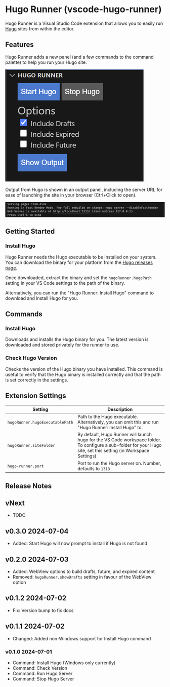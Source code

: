 # Hugo Runner (vscode-hugo-runner)

Hugo Runner is a Visual Studio Code extension that allows you to easily run [Hugo](https://gohugo.io) sites from within the editor.

## Features

Hugo Runner adds a new panel (and a few commands to the command palette) to help you run your Hugo site:

![alt text](images/webview.png)

Output from Hugo is shown in an output panel, including the server URL for ease of launching the site in your browser (Ctrl+Click to open).

![alt text](images/output.png)

## Getting Started

### Install Hugo

Hugo Runner needs the Hugo executable to be installed on your system.
You can download the binary for your platform from the [Hugo releases page](https://github.com/gohugoio/hugo/releases/latest).

Once downloaded, extract the binary and set the `hugoRunner.hugoPath` setting in your VS Code settings to the path of the binary.

Alternatively, you can run the "Hugo Runner: Install Hugo" command to download and install Hugo for you.

## Commands

### Install Hugo

Downloads and installs the Hugo binary for you.
The latest version is downloaded and stored privately for the runner to use.

### Check Hugo Version

Checks the version of the Hugo binary you have installed.
This command is useful to verify that the Hugo binary is installed correctly and that the path is set correctly in the settings.

## Extension Settings

| Setting                         | Description                                                                                                                                                       |
| ------------------------------- | ----------------------------------------------------------------------------------------------------------------------------------------------------------------- |
| `hugoRunner.hugoExecutablePath` | Path to the Hugo executable. Alternatively, you can omit this and run "Hugo Runner: Install Hugo" to.                                                                   |
| `hugoRunner.siteFolder`         | By default, Hugo Runner will launch hugo for the VS Code workspace folder. To configure a sub-folder for your Hugo site, set this setting (in Workspace Settings) |
| `hugo-runner.port`              | Port to run the Hugo server on. Number, defaults to `1313`                                                                                                        |

<!-- ## Known Issues

Calling out known issues can help limit users opening duplicate issues against your extension. -->

## Release Notes

## vNext

- TODO

## v0.3.0 2024-07-04

- Added: Start Hugo will now prompt to install if Hugo is not found

## v0.2.0 2024-07-03

- Added: WebView options to build drafts, future, and expired content
- Removed: `hugoRunner.showDrafts` setting in favour of the WebView option

## v0.1.2 2024-07-02

- Fix: Version bump to fix docs

## v0.1.1 2024-07-02

- Changed: Added non-Windows support for Install Hugo command

### v0.1.0 2024-07-01

- Command: Install Hugo (Windows only currently)
- Command: Check Version
- Command: Run Hugo Server
- Command: Stop Hugo Server
